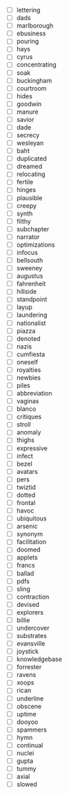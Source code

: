 - [ ] lettering
- [ ] dads
- [ ] marlborough
- [ ] ebusiness
- [ ] pouring
- [ ] hays
- [ ] cyrus
- [ ] concentrating
- [ ] soak
- [ ] buckingham
- [ ] courtroom
- [ ] hides
- [ ] goodwin
- [ ] manure
- [ ] savior
- [ ] dade
- [ ] secrecy
- [ ] wesleyan
- [ ] baht
- [ ] duplicated
- [ ] dreamed
- [ ] relocating
- [ ] fertile
- [ ] hinges
- [ ] plausible
- [ ] creepy
- [ ] synth
- [ ] filthy
- [ ] subchapter
- [ ] narrator
- [ ] optimizations
- [ ] infocus
- [ ] bellsouth
- [ ] sweeney
- [ ] augustus
- [ ] fahrenheit
- [ ] hillside
- [ ] standpoint
- [ ] layup
- [ ] laundering
- [ ] nationalist
- [ ] piazza
- [ ] denoted
- [ ] nazis
- [ ] cumfiesta
- [ ] oneself
- [ ] royalties
- [ ] newbies
- [ ] piles
- [ ] abbreviation
- [ ] vaginas
- [ ] blanco
- [ ] critiques
- [ ] stroll
- [ ] anomaly
- [ ] thighs
- [ ] expressive
- [ ] infect
- [ ] bezel
- [ ] avatars
- [ ] pers
- [ ] twiztid
- [ ] dotted
- [ ] frontal
- [ ] havoc
- [ ] ubiquitous
- [ ] arsenic
- [ ] synonym
- [ ] facilitation
- [ ] doomed
- [ ] applets
- [ ] francs
- [ ] ballad
- [ ] pdfs
- [ ] sling
- [ ] contraction
- [ ] devised
- [ ] explorers
- [ ] billie
- [ ] undercover
- [ ] substrates
- [ ] evansville
- [ ] joystick
- [ ] knowledgebase
- [ ] forrester
- [ ] ravens
- [ ] xoops
- [ ] rican
- [ ] underline
- [ ] obscene
- [ ] uptime
- [ ] dooyoo
- [ ] spammers
- [ ] hymn
- [ ] continual
- [ ] nuclei
- [ ] gupta
- [ ] tummy
- [ ] axial
- [ ] slowed
